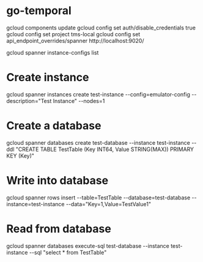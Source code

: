 # go-temporal

gcloud components update
gcloud config set auth/disable_credentials true
gcloud config set project tms-local
gcloud config set api_endpoint_overrides/spanner http://localhost:9020/

gcloud spanner instance-configs list

# Create instance
gcloud spanner instances create test-instance --config=emulator-config --description="Test Instance" --nodes=1
# Create a database
gcloud spanner databases create test-database --instance test-instance --ddl "CREATE TABLE TestTable (Key INT64, Value STRING(MAX)) PRIMARY KEY (Key)"
# Write into database
gcloud spanner rows insert --table=TestTable --database=test-database --instance=test-instance --data="Key=1,Value=TestValue1"
# Read from database
gcloud spanner databases execute-sql test-database --instance test-instance --sql "select * from TestTable"